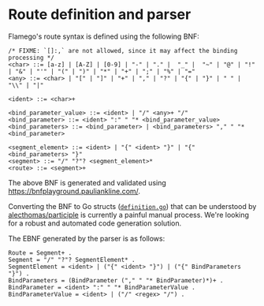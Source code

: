 # Route definition and parser

Flamego's route syntax is defined using the following BNF:

```ebnf
/* FIXME: `[]:,` are not allowed, since it may affect the binding processing */
<char> ::= [a-z] | [A-Z] | [0-9] | "-" | "." |  "_" |  "~" | "@" | "!" | "&" | "'" | "(" | ")" | "*" | "+" | ";" | "%" | "="
<any> ::= <char> | "[" | "]" | "+" | "," | "?" | "{" | "}" | " " | "\\" | "|"

<ident> ::= <char>+

<bind_parameter_value> ::= <ident> | "/" <any>+ "/"
<bind_parameter> ::= <ident> ":" " "* <bind_parameter_value>
<bind_parameters> ::= <bind_parameter> | <bind_parameters> "," " "* <bind_parameter>

<segment_element> ::= <ident> | "{" <ident> "}" | "{" <bind_parameters> "}"
<segment> ::= "/" "?"? <segment_element>*
<route> ::= <segment>+
```

The above BNF is generated and validated using https://bnfplayground.pauliankline.com/.

Converting the BNF to Go structs ([`definition.go`](definition.go)) that can be understood by [alecthomas/participle](https://github.com/alecthomas/participle) is currently a painful manual process. We're looking for a robust and automated code generation solution.

The EBNF generated by the parser is as follows:

```ebnf
Route = Segment+ .
Segment = "/" "?"? SegmentElement* .
SegmentElement = <ident> | ("{" <ident> "}") | ("{" BindParameters "}") .
BindParameters = (BindParameter ("," " "* BindParameter)*)+ .
BindParameter = <ident> ":" " "* BindParameterValue .
BindParameterValue = <ident> | ("/" <regex> "/") .
```
